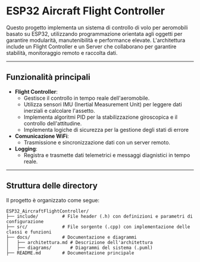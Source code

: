 # ESP32 Aircraft Flight Controller

Questo progetto implementa un sistema di controllo di volo per aeromobili basato su ESP32, utilizzando programmazione orientata agli oggetti per garantire modularità, manutenibilità e performance elevate. L'architettura include un Flight Controller e un Server che collaborano per garantire stabilità, monitoraggio remoto e raccolta dati.

---

## Funzionalità principali
- **Flight Controller**:
  - Gestisce il controllo in tempo reale dell'aeromobile.
  - Utilizza sensori IMU (Inertial Measurement Unit) per leggere dati inerziali e calcolare l'assetto.
  - Implementa algoritmi PID per la stabilizzazione giroscopica e il controllo dell'attitudine.
  - Implementa logiche di sicurezza per la gestione degli stati di errore
- **Comunicazione WiFi**:
  - Trasmissione e sincronizzazione dati con un server remoto.
- **Logging**:
  - Registra e trasmette dati telemetrici e messaggi diagnistici in tempo reale.

---

## Struttura delle directory

Il progetto è organizzato come segue:

```plaintext
ESP32_AircraftFlightController/
├── include/         # File header (.h) con definizioni e parametri di configurazione
├── src/             # File sorgente (.cpp) con implementazione delle classi e funzioni
├── docs/            # Documentazione e diagrammi
│   ├── architettura.md # Descrizione dell'architettura
│   ├── diagrams/       # Diagrammi del sistema (.puml)
├── README.md        # Documentazione principale
